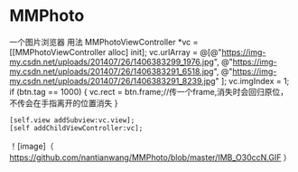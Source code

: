 # MMPhoto
一个图片浏览器
用法
MMPhotoViewController *vc = [[MMPhotoViewController alloc] init];
    vc.urlArray = @[@"https://img-my.csdn.net/uploads/201407/26/1406383299_1976.jpg",
                    @"https://img-my.csdn.net/uploads/201407/26/1406383291_6518.jpg",
                    @"https://img-my.csdn.net/uploads/201407/26/1406383291_8239.jpg"
                   ];
    vc.imgIndex = 1;
    if (btn.tag == 1000) {
        vc.rect = btn.frame;//传一个frame,消失时会回归原位，不传会在手指离开的位置消失
    }
    
    [self.view addSubview:vc.view];
    [self addChildViewController:vc];
    

！[image]（ https://github.com/nantianwang/MMPhoto/blob/master/IMB_O30ccN.GIF ）
    
